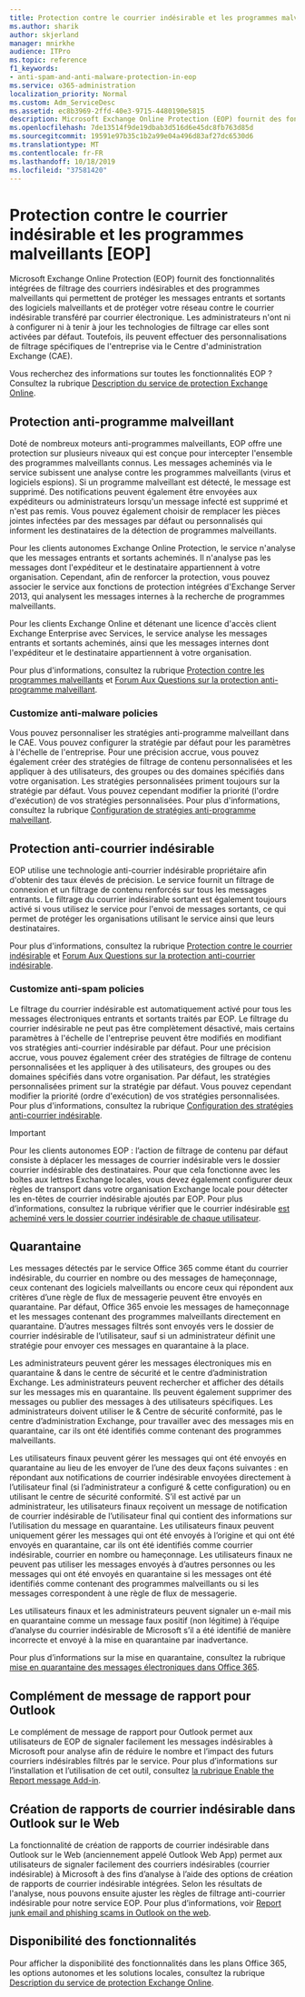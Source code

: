 ```yaml
---
title: Protection contre le courrier indésirable et les programmes malveillants [EOP]
ms.author: sharik
author: skjerland
manager: mnirkhe
audience: ITPro
ms.topic: reference
f1_keywords:
- anti-spam-and-anti-malware-protection-in-eop
ms.service: o365-administration
localization_priority: Normal
ms.custom: Adm_ServiceDesc
ms.assetid: ec8b3969-2ffd-40e3-9715-4480190e5815
description: Microsoft Exchange Online Protection (EOP) fournit des fonctionnalités intégrées de filtrage des courriers indésirables et des programmes malveillants qui permettent de protéger les messages entrants et sortants des logiciels malveillants et de protéger votre réseau contre le courrier indésirable transféré par courrier électronique. Les administrateurs n'ont ni à configurer ni à tenir à jour les technologies de filtrage car elles sont activées par défaut. Toutefois, ils peuvent effectuer des personnalisations de filtrage spécifiques de l'entreprise via le Centre d'administration Exchange (CAE).
ms.openlocfilehash: 7de13514f9de19dbab3d516d6e45dc8fb763d85d
ms.sourcegitcommit: 19591e97b35c1b2a99e04a496d83af27dc6530d6
ms.translationtype: MT
ms.contentlocale: fr-FR
ms.lasthandoff: 10/18/2019
ms.locfileid: "37581420"
---
```

# <a name="anti-spam-and-anti-malware-protectioneop"></a>Protection contre le courrier indésirable et les programmes malveillants [EOP]

Microsoft Exchange Online Protection (EOP) fournit des fonctionnalités intégrées de filtrage des courriers indésirables et des programmes malveillants qui permettent de protéger les messages entrants et sortants des logiciels malveillants et de protéger votre réseau contre le courrier indésirable transféré par courrier électronique. Les administrateurs n'ont ni à configurer ni à tenir à jour les technologies de filtrage car elles sont activées par défaut. Toutefois, ils peuvent effectuer des personnalisations de filtrage spécifiques de l'entreprise via le Centre d'administration Exchange (CAE).

Vous recherchez des informations sur toutes les fonctionnalités EOP ? Consultez la rubrique [Description du service de protection Exchange Online](exchange-online-protection-service-description.md).

## <a name="anti-malware-protection"></a>Protection anti-programme malveillant

Doté de nombreux moteurs anti-programmes malveillants, EOP offre une protection sur plusieurs niveaux qui est conçue pour intercepter l'ensemble des programmes malveillants connus. Les messages acheminés via le service subissent une analyse contre les programmes malveillants (virus et logiciels espions). Si un programme malveillant est détecté, le message est supprimé. Des notifications peuvent également être envoyées aux expéditeurs ou administrateurs lorsqu'un message infecté est supprimé et n'est pas remis. Vous pouvez également choisir de remplacer les pièces jointes infectées par des messages par défaut ou personnalisés qui informent les destinataires de la détection de programmes malveillants.

Pour les clients autonomes Exchange Online Protection, le service n'analyse que les messages entrants et sortants acheminés. Il n'analyse pas les messages dont l'expéditeur et le destinataire appartiennent à votre organisation. Cependant, afin de renforcer la protection, vous pouvez associer le service aux fonctions de protection intégrées d'Exchange Server 2013, qui analysent les messages internes à la recherche de programmes malveillants.

Pour les clients Exchange Online et détenant une licence d'accès client Exchange Enterprise avec Services, le service analyse les messages entrants et sortants acheminés, ainsi que les messages internes dont l'expéditeur et le destinataire appartiennent à votre organisation.

Pour plus d'informations, consultez la rubrique [Protection contre les programmes malveillants](https://go.microsoft.com/fwlink/p/?LinkId=282244) et [Forum Aux Questions sur la protection anti-programme malveillant](https://go.microsoft.com/fwlink/p/?LinkId=320401).

### <a name="customize-anti-malware-policies"></a>Customize anti-malware policies

Vous pouvez personnaliser les stratégies anti-programme malveillant dans le CAE. Vous pouvez configurer la stratégie par défaut pour les paramètres à l'échelle de l'entreprise. Pour une précision accrue, vous pouvez également créer des stratégies de filtrage de contenu personnalisées et les appliquer à des utilisateurs, des groupes ou des domaines spécifiés dans votre organisation. Les stratégies personnalisées priment toujours sur la stratégie par défaut. Vous pouvez cependant modifier la priorité (l'ordre d'exécution) de vos stratégies personnalisées. Pour plus d'informations, consultez la rubrique [Configuration de stratégies anti-programme malveillant](https://go.microsoft.com/fwlink/p/?LinkId=320402).

## <a name="anti-spam-protection"></a>Protection anti-courrier indésirable

EOP utilise une technologie anti-courrier indésirable propriétaire afin d'obtenir des taux élevés de précision. Le service fournit un filtrage de connexion et un filtrage de contenu renforcés sur tous les messages entrants. Le filtrage du courrier indésirable sortant est également toujours activé si vous utilisez le service pour l'envoi de messages sortants, ce qui permet de protéger les organisations utilisant le service ainsi que leurs destinataires.

Pour plus d'informations, consultez la rubrique [Protection contre le courrier indésirable](https://go.microsoft.com/fwlink/p/?LinkId=271754) et [Forum Aux Questions sur la protection anti-courrier indésirable](https://go.microsoft.com/fwlink/p/?LinkId=320403).

### <a name="customize-anti-spam-policies"></a>Customize anti-spam policies

Le filtrage du courrier indésirable est automatiquement activé pour tous les messages électroniques entrants et sortants traités par EOP. Le filtrage du courrier indésirable ne peut pas être complètement désactivé, mais certains paramètres à l'échelle de l'entreprise peuvent être modifiés en modifiant vos stratégies anti-courrier indésirable par défaut. Pour une précision accrue, vous pouvez également créer des stratégies de filtrage de contenu personnalisées et les appliquer à des utilisateurs, des groupes ou des domaines spécifiés dans votre organisation. Par défaut, les stratégies personnalisées priment sur la stratégie par défaut. Vous pouvez cependant modifier la priorité (ordre d'exécution) de vos stratégies personnalisées. Pour plus d'informations, consultez la rubrique [Configuration des stratégies anti-courrier indésirable](https://go.microsoft.com/fwlink/p/?LinkId=282243).

> [!IMPORTANT]
> Pour les clients autonomes EOP : l’action de filtrage de contenu par défaut consiste à déplacer les messages de courrier indésirable vers le dossier courrier indésirable des destinataires. Pour que cela fonctionne avec les boîtes aux lettres Exchange locales, vous devez également configurer deux règles de transport dans votre organisation Exchange locale pour détecter les en-têtes de courrier indésirable ajoutés par EOP. Pour plus d’informations, consultez la rubrique vérifier que le courrier indésirable [est acheminé vers le dossier courrier indésirable de chaque utilisateur](https://docs.microsoft.com/microsoft-365/security/office-365-security/ensure-that-spam-is-routed-to-each-user-s-junk-email-folder).

## <a name="quarantine"></a>Quarantaine

Les messages détectés par le service Office 365 comme étant du courrier indésirable, du courrier en nombre ou des messages de hameçonnage, ceux contenant des logiciels malveillants ou encore ceux qui répondent aux critères d’une règle de flux de messagerie peuvent être envoyés en quarantaine. Par défaut, Office 365 envoie les messages de hameçonnage et les messages contenant des programmes malveillants directement en quarantaine. D’autres messages filtrés sont envoyés vers le dossier de courrier indésirable de l’utilisateur, sauf si un administrateur définit une stratégie pour envoyer ces messages en quarantaine à la place.

Les administrateurs peuvent gérer les messages électroniques mis en quarantaine &amp; dans le centre de sécurité et le centre d’administration Exchange. Les administrateurs peuvent rechercher et afficher des détails sur les messages mis en quarantaine. Ils peuvent également supprimer des messages ou publier des messages à des utilisateurs spécifiques. Les administrateurs doivent utiliser le &amp; Centre de sécurité conformité, pas le centre d’administration Exchange, pour travailler avec des messages mis en quarantaine, car ils ont été identifiés comme contenant des programmes malveillants.

Les utilisateurs finaux peuvent gérer les messages qui ont été envoyés en quarantaine au lieu de les envoyer de l’une des deux façons suivantes : en répondant aux notifications de courrier indésirable envoyées directement à l’utilisateur final (si l’administrateur a configuré &amp; cette configuration) ou en utilisant le centre de sécurité conformité. S’il est activé par un administrateur, les utilisateurs finaux reçoivent un message de notification de courrier indésirable de l’utilisateur final qui contient des informations sur l’utilisation du message en quarantaine. Les utilisateurs finaux peuvent uniquement gérer les messages qui ont été envoyés à l’origine et qui ont été envoyés en quarantaine, car ils ont été identifiés comme courrier indésirable, courrier en nombre ou hameçonnage. Les utilisateurs finaux ne peuvent pas utiliser les messages envoyés à d’autres personnes ou les messages qui ont été envoyés en quarantaine si les messages ont été identifiés comme contenant des programmes malveillants ou si les messages correspondent à une règle de flux de messagerie.

Les utilisateurs finaux et les administrateurs peuvent signaler un e-mail mis en quarantaine comme un message faux positif (non légitime) à l’équipe d’analyse du courrier indésirable de Microsoft s’il a été identifié de manière incorrecte et envoyé à la mise en quarantaine par inadvertance.

Pour plus d’informations sur la mise en quarantaine, consultez la rubrique [mise en quarantaine des messages électroniques dans Office 365](https://docs.microsoft.com/microsoft-365/security/office-365-security/quarantine-email-messages).

## <a name="report-message-add-in-for-outlook"></a>Complément de message de rapport pour Outlook

Le complément de message de rapport pour Outlook permet aux utilisateurs de EOP de signaler facilement les messages indésirables à Microsoft pour analyse afin de réduire le nombre et l’impact des futurs courriers indésirables filtrés par le service. Pour plus d’informations sur l’installation et l’utilisation de cet outil, consultez [la rubrique Enable the Report message Add-in](https://docs.microsoft.com/microsoft-365/security/office-365-security/enable-the-report-message-add-in).

## <a name="junk-email-reporting-in-outlook-on-the-web"></a>Création de rapports de courrier indésirable dans Outlook sur le Web

La fonctionnalité de création de rapports de courrier indésirable dans Outlook sur le Web (anciennement appelé Outlook Web App) permet aux utilisateurs de signaler facilement des courriers indésirables (courrier indésirable) à Microsoft à des fins d’analyse à l’aide des options de création de rapports de courrier indésirable intégrées. Selon les résultats de l'analyse, nous pouvons ensuite ajuster les règles de filtrage anti-courrier indésirable pour notre service EOP. Pour plus d’informations, voir [Report junk email and phishing scams in Outlook on the web](https://docs.microsoft.com/microsoft-365/security/office-365-security/report-junk-email-and-phishing-scams-in-outlook-on-the-web-eop).

## <a name="feature-availability"></a>Disponibilité des fonctionnalités

Pour afficher la disponibilité des fonctionnalités dans les plans Office 365, les options autonomes et les solutions locales, consultez la rubrique [Description du service de protection Exchange Online](exchange-online-protection-service-description.md).
